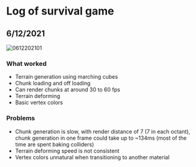 # Log of survival game
## 6/12/2021
![0612202101](https://imgur.com/gallery/4WU9kFC)
### What worked
- Terrain generation using marching cubes
- Chunk loading and off loading
- Can render chunks at around 30 to 60 fps
- Terrain deforming
- Basic vertex colors

### Problems
- Chunk generation is slow, with render distance of 7 (7 in each octant), chunk generation in one frame could take up to ~134ms (most of the time are spent baking colliders)
- Terrain deforming speed is not consistent
- Vertex colors unnatural when transitioning to another material